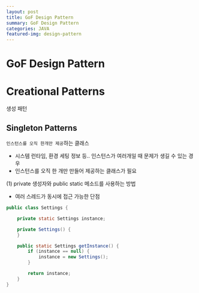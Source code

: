 ```yaml
---
layout: post
title: GoF Design Pattern
summary: GoF Design Pattern
categories: JAVA
featured-img: design-pattern
---
```


# GoF Design Pattern

# Creational Patterns

생성 패턴

## Singleton Patterns

`인스턴스를 오직 한개만 제공`하는 클래스

- 시스템 런타임, 환경 세팅 정보 등.. 인스턴스가 여러개일 때 문제가 생길 수 있는 경우
- 인스턴스를 오직 한 개만 만들어 제공하는 클래스가 필요


(1) private 생성자와 public static 메소드를 사용하는 방법
- 여러 스레드가 동시에 접근 가능한 단점

```java
public class Settings {

    private static Settings instance;

    private Settings() {
    }

    public static Settings getInstance() {
        if (instance == null) {
            instance = new Settings();
        }

        return instance;
    }
}
```
